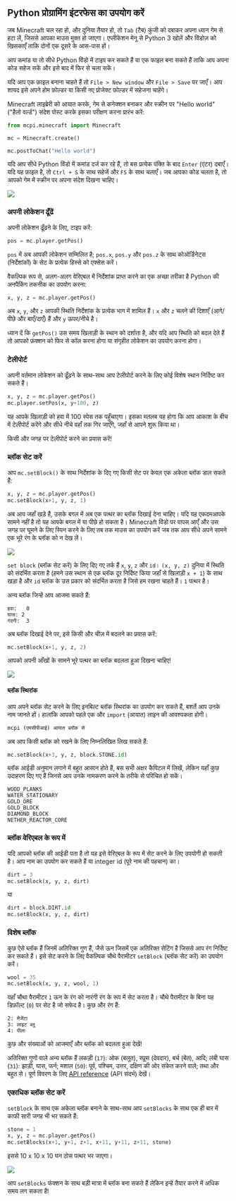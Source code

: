 ## Python प्रोग्रामिंग इंटरफेस का उपयोग करें

जब Minecraft चल रहा हो, और दुनिया तैयार हो, तो `Tab` (टैब) कुंजी को दबाकर अपना ध्यान गेम से हटा लें, जिससे आपका माउस मुक्त हो जाएगा। एप्लीकेशन मेनू से Python 3 खोलें और विंडोज़ को खिसकाएँ ताकि दोनों एक दूसरे के आस-पास हों।

आप कमांड या तो सीधे Python विंडो में टाइप कर सकते हैं या एक फाइल बना सकते हैं ताकि आप अपना कोड सहेज सकें और इसे बाद में फिर से चला सकें।

यदि आप एक फ़ाइल बनाना चाहते हैं तो `File > New window` और `File > Save` पर जाएँ। आप शायद इसे अपने होम फ़ोल्डर या किसी नए प्रोजेक्ट फ़ोल्डर में सहेजना चाहेंगे।

Minecraft लाइब्रेरी को आयात करके, गेम से कनेक्शन बनाकर और स्क्रीन पर "Hello world" ("हैलो वर्ल्ड") संदेश पोस्ट करके इसका परीक्षण करना प्रारंभ करें:

```python
from mcpi.minecraft import Minecraft

mc = Minecraft.create()

mc.postToChat("Hello world")
```

यदि आप सीधे Python विंडो में कमांड दर्ज कर रहे हैं, तो बस प्रत्येक पंक्ति के बाद `Enter` (एंटर) दबाएँ। यदि यह फ़ाइल है, तो `Ctrl + S` के साथ सहेजें और `F5` के साथ चलाएँ। जब आपका कोड चलता है, तो आपको गेम में स्क्रीन पर अपना संदेश दिखना चाहिए।

![](images/helloworld.gif)

### अपनी लोकेशन ढूँढें

अपनी लोकेशन ढूँढने के लिए, टाइप करें:

```python
pos = mc.player.getPos()
```

`pos` में अब आपकी लोकेशन सम्मिलित है; `pos.x`, `pos.y` और `pos.z` के साथ कोऑर्डिनेट्स (निर्देशांकों) के सेट के प्रत्येक हिस्से को एक्सेस करें।

वैकल्पिक रूप से, अलग-अलग वेरिएबल में निर्देशांक प्राप्त करने का एक अच्छा तरीका है Python की अनपैकिंग तकनीक का उपयोग करना:

```python
x, y, z = mc.player.getPos()
```

अब `x`, `y`, और `z` आपकी स्थिति निर्देशांक के प्रत्येक भाग में शामिल हैं। `x` और `z` चलने की दिशाएँ (आगे/पीछे और बाएँ/दाएँ) हैं और `y` ऊपर/नीचे है।

ध्यान दें कि `getPos()` उस समय खिलाड़ी के स्थान को दर्शाता है, और यदि आप स्थिति को बदल देते हैं तो आपको फ़ंक्शन को फिर से कॉल करना होगा या संगृहीत लोकेशन का उपयोग करना होगा।

### टेलीपोर्ट

अपनी वर्तमान लोकेशन को ढूँढने के साथ-साथ आप टेलीपोर्ट करने के लिए कोई विशेष स्थान निर्दिष्ट कर सकते हैं।

```python
x, y, z = mc.player.getPos()
mc.player.setPos(x, y+100, z)
```

यह आपके खिलाड़ी को हवा में 100 स्पेस तक पहुँचाएगा। इसका मतलब यह होगा कि आप आकाश के बीच में टेलीपोर्ट करेंगे और सीधे नीचे वहाँ तक गिर जाएँगे, जहाँ से आपने शुरू किया था।

किसी और जगह पर टेलीपोर्ट करने का प्रयास करें!

### ब्लॉक सेट करें

आप `mc.setBlock()` के साथ निर्देशांक के दिए गए किसी सेट पर केवल एक अकेला ब्लॉक डाल सकते हैं:

```python
x, y, z = mc.player.getPos()
mc.setBlock(x+1, y, z, 1)
```

अब आप जहाँ खड़े हैं, उसके बगल में अब एक पत्थर का ब्लॉक दिखाई देना चाहिए। यदि यह एकदमआपके सामने नहीं है तो यह आपके बगल में या पीछे हो सकता है। Minecraft विंडो पर वापस आएँ और उस जगह पर घूमने के लिए स्पिन करने के लिए तब तक माउस का उपयोग करें जब तक आप सीधे अपने सामने एक भूरे रंग के ब्लॉक को न देख लें।

![](images/mcpi-setblock.png)

`set block` (ब्लॉक सेट करें) के लिए दिए गए तर्क हैं `x`, `y`, `z` और `id`। `(x, y, z)` दुनिया में स्थिति को संदर्भित करता है (हमने उस स्थान से एक ब्लॉक दूर निर्दिष्ट किया जहाँ से खिलाड़ी `x + 1`) के साथ खड़ा है और `id` ब्लॉक के उस प्रकार को संदर्भित करता है जिसे हम रखना चाहते हैं। `1` पत्थर है।

अन्य ब्लॉक जिन्हें आप आजमा सकते हैं:

    हवा:   0
    घास: 2
    गंदगी:  3
    

अब ब्लॉक दिखाई देने पर, इसे किसी और चीज़ में बदलने का प्रयास करें:

```python
mc.setBlock(x+1, y, z, 2)
```

आपको अपनी आँखों के सामने भूरे पत्थर का ब्लॉक बदलता हुआ दिखना चाहिए!

![](images/mcpi-setblock2.png)

#### ब्लॉक स्थिरांक

आप अपने ब्लॉक सेट करने के लिए इनबिल्ट ब्लॉक स्थिरांक का उपयोग कर सकते हैं, बशर्ते आप उनके नाम जानते हों। हालांकि आपको पहले एक और `import` (आयात) लाइन की आवश्यकता होगी।

```python
mcpi (एमसीपीआई) आयात ब्लॉक से
```

अब आप किसी ब्लॉक को रखने के लिए निम्नलिखित लिख सकते हैं:

```python
mc.setBlock(x+3, y, z, block.STONE.id)
```

ब्लॉक आईडी अनुमान लगाने में बहुत आसान होते हैं, बस सभी अक्षर कैपिटल में लिखें, लेकिन यहाँ कुछ उदाहरण दिए गए हैं जिनसे आप उनके नामकरण करने के तरीके से परिचित हो सकें।

    WOOD_PLANKS
    WATER_STATIONARY
    GOLD_ORE
    GOLD_BLOCK
    DIAMOND_BLOCK
    NETHER_REACTOR_CORE
    

### ब्लॉक वेरिएबल के रूप में

यदि आपको ब्लॉक की आईडी पता है तो यह इसे वेरिएबल के रूप में सेट करने के लिए उपयोगी हो सकती है। आप नाम का उपयोग कर सकते हैं या integer id (पूरे नाम की पहचान) का।

```python
dirt = 3
mc.setBlock(x, y, z, dirt)
```

या

```python
dirt = block.DIRT.id
mc.setBlock(x, y, z, dirt)
```

### विशेष ब्लॉक

कुछ ऐसे ब्लॉक हैं जिनमें अतिरिक्त गुण हैं, जैसे ऊन जिसमें एक अतिरिक्त सेटिंग है जिससे आप रंग निर्दिष्ट कर सकते हैं। इसे सेट करने के लिए वैकल्पिक चौथे पैरामीटर `setBlock` (ब्लॉक सेट करें) का उपयोग करें।

```python
wool = 35
mc.setBlock(x, y, z, wool, 1)
```

यहाँ चौथा पैरामीटर `1` ऊन के रंग को नारंगी रंग के रूप में सेट करता है। चौथे पैरामीटर के बिना यह डिफ़ॉल्ट (`0`) पर सेट है जो सफेद है। कुछ और रंग हैं:

    2: मैजेंटा
    3: लाइट ब्लू
    4: पीला
    

कुछ और संख्याओं को आजमाएँ और ब्लॉक को बदलता हुआ देखें!

अतिरिक्त गुणों वाले अन्य ब्लॉक हैं लकड़ी (`17`): ओक (बलूत), स्प्रूस (देवदार), बर्च (बेंत), आदि; लंबी घास (`31`): झाड़ी, घास, फर्न; मशाल (`50`): पूर्व, पश्चिम, उत्तर, दक्षिण की ओर संकेत करने वाले; तथा और बहुत से। पूर्ण विवरण के लिए [API reference](http://www.stuffaboutcode.com/p/minecraft-api-reference.html) (API संदर्भ) देखें।

### एकाधिक ब्लॉक सेट करें

`setBlock` के साथ एक अकेला ब्लॉक बनाने के साथ-साथ आप `setBlocks` के साथ एक ही बार में काफी सारी जगह भी भर सकते हैं:

```python
stone = 1
x, y, z = mc.player.getPos()
mc.setBlocks(x+1, y+1, z+1, x+11, y+11, z+11, stone)
```

इससे 10 x 10 x 10 घन ठोस पत्थर भर जाएगा।

![](images/mcpi-setblocks.png)

आप `setBlocks` फंक्शन के साथ बड़ी मात्रा में ब्लॉक बना सकते हैं लेकिन इन्हें तैयार करने में अधिक समय लग सकता है!